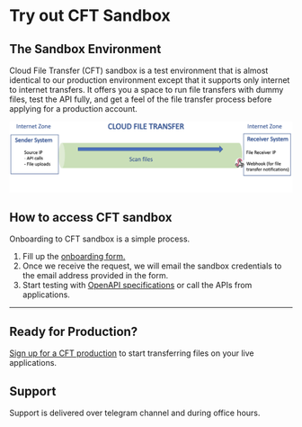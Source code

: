 # Try out CFT Sandbox

## The Sandbox Environment
Cloud File Transfer (CFT) sandbox is a test environment that is almost identical to our production environment except that it supports only internet to internet transfers. It offers you a space to run file transfers with dummy files, test the API fully, and get a feel of the file transfer process before applying for a production account.







![Display CFT](./images/CFT.png)


## How to access CFT sandbox

Onboarding to CFT sandbox is a simple process.
1. Fill up the [onboarding form.](https://form.gov.sg/#!/60a4cca76179d60012cdacac/preview)
2. Once we receive the request, we will email the sandbox credentials to the email address provided in the form.
3. Start testing with [OpenAPI specifications](https://docs.developer.gov.sg/docs/cft-rest-api-documentation/) or call the APIs from applications.

---

## Ready for Production?
[Sign up for a CFT production](https://form.gov.sg/#!/603cff5e399059001248f7d4/preview) to start transferring files on your live applications.

## Support
Support is delivered over telegram channel and during office hours.
